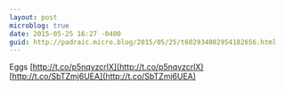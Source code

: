```yaml
---
layout: post
microblog: true
date: 2015-05-25 16:27 -0400
guid: http://padraic.micro.blog/2015/05/25/t602934002954182656.html
---
```

Eggs [http://t.co/p5nqvzcrlX](http://t.co/p5nqvzcrlX) [http://t.co/SbTZmj6UEA](http://t.co/SbTZmj6UEA)
